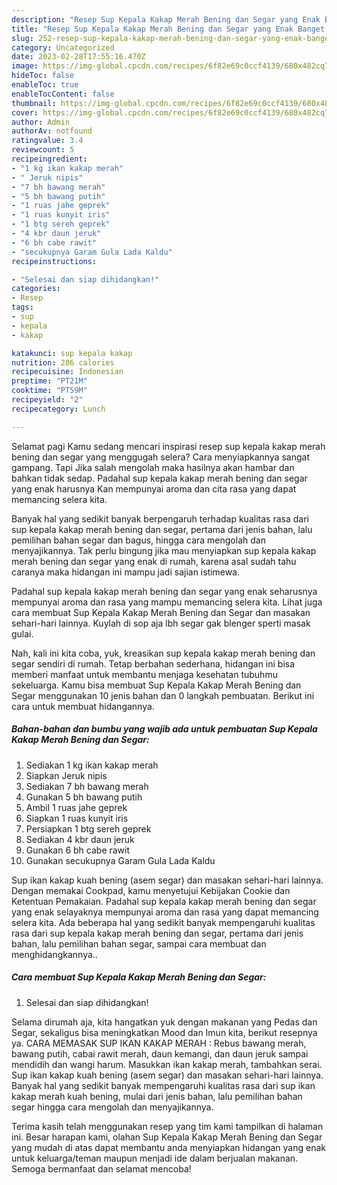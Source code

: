 ```yaml
---
description: "Resep Sup Kepala Kakap Merah Bening dan Segar yang Enak Banget, Buat Buka Puasa Menggugah Selera"
title: "Resep Sup Kepala Kakap Merah Bening dan Segar yang Enak Banget, Buat Buka Puasa Menggugah Selera"
slug: 252-resep-sup-kepala-kakap-merah-bening-dan-segar-yang-enak-banget-buat-buka-puasa-menggugah-selera
category: Uncategorized
date: 2023-02-28T17:55:16.470Z
image: https://img-global.cpcdn.com/recipes/6f82e69c0ccf4139/680x482cq70/sup-kepala-kakap-merah-bening-dan-segar-foto-resep-utama.jpg
hideToc: false
enableToc: true
enableTocContent: false
thumbnail: https://img-global.cpcdn.com/recipes/6f82e69c0ccf4139/680x482cq70/sup-kepala-kakap-merah-bening-dan-segar-foto-resep-utama.jpg
cover: https://img-global.cpcdn.com/recipes/6f82e69c0ccf4139/680x482cq70/sup-kepala-kakap-merah-bening-dan-segar-foto-resep-utama.jpg
author: Admin
authorAv: notfound
ratingvalue: 3.4
reviewcount: 5
recipeingredient:
- "1 kg ikan kakap merah"
- " Jeruk nipis"
- "7 bh bawang merah"
- "5 bh bawang putih"
- "1 ruas jahe geprek"
- "1 ruas kunyit iris"
- "1 btg sereh geprek"
- "4 kbr daun jeruk"
- "6 bh cabe rawit"
- "secukupnya Garam Gula Lada Kaldu"
recipeinstructions:

- "Selesai dan siap dihidangkan!"
categories:
- Resep
tags:
- sup
- kepala
- kakap

katakunci: sup kepala kakap 
nutrition: 286 calories
recipecuisine: Indonesian
preptime: "PT21M"
cooktime: "PT59M"
recipeyield: "2"
recipecategory: Lunch

---
```



Selamat pagi Kamu sedang mencari inspirasi resep sup kepala kakap merah bening dan segar yang menggugah selera? Cara menyiapkannya sangat gampang. Tapi Jika salah mengolah maka hasilnya akan hambar dan bahkan tidak sedap. Padahal sup kepala kakap merah bening dan segar yang enak harusnya Kan mempunyai aroma dan cita rasa yang dapat memancing selera kita.


Banyak hal yang sedikit banyak berpengaruh terhadap kualitas rasa dari sup kepala kakap merah bening dan segar, pertama dari jenis bahan, lalu pemilihan bahan segar dan bagus, hingga cara mengolah dan menyajikannya. Tak perlu bingung jika mau menyiapkan sup kepala kakap merah bening dan segar yang enak di rumah, karena asal sudah tahu caranya maka hidangan ini mampu jadi sajian istimewa.

Padahal sup kepala kakap merah bening dan segar yang enak seharusnya mempunyai aroma dan rasa yang mampu memancing selera kita. Lihat juga cara membuat Sup Kepala Kakap Merah Bening dan Segar dan masakan sehari-hari lainnya. Kuylah di sop aja lbh segar gak blenger sperti masak gulai.


Nah, kali ini kita coba, yuk, kreasikan sup kepala kakap merah bening dan segar sendiri di rumah. Tetap berbahan sederhana, hidangan ini bisa memberi manfaat untuk membantu menjaga kesehatan tubuhmu sekeluarga. Kamu bisa membuat Sup Kepala Kakap Merah Bening dan Segar menggunakan 10 jenis bahan dan 0 langkah pembuatan. Berikut ini cara untuk membuat hidangannya.

<!--inarticleads1-->

##### Bahan-bahan dan bumbu yang wajib ada untuk pembuatan Sup Kepala Kakap Merah Bening dan Segar:

1. Sediakan 1 kg ikan kakap merah
1. Siapkan  Jeruk nipis
1. Sediakan 7 bh bawang merah
1. Gunakan 5 bh bawang putih
1. Ambil 1 ruas jahe geprek
1. Siapkan 1 ruas kunyit iris
1. Persiapkan 1 btg sereh geprek
1. Sediakan 4 kbr daun jeruk
1. Gunakan 6 bh cabe rawit
1. Gunakan secukupnya Garam Gula Lada Kaldu


Sup ikan kakap kuah bening (asem segar) dan masakan sehari-hari lainnya. Dengan memakai Cookpad, kamu menyetujui Kebijakan Cookie dan Ketentuan Pemakaian. Padahal sup kepala kakap merah bening dan segar yang enak selayaknya mempunyai aroma dan rasa yang dapat memancing selera kita. Ada beberapa hal yang sedikit banyak mempengaruhi kualitas rasa dari sup kepala kakap merah bening dan segar, pertama dari jenis bahan, lalu pemilihan bahan segar, sampai cara membuat dan menghidangkannya.. 

<!--inarticleads2-->

##### Cara membuat Sup Kepala Kakap Merah Bening dan Segar:


1. Selesai dan siap dihidangkan!

Selama dirumah aja, kita hangatkan yuk dengan makanan yang Pedas dan Segar, sekaligus bisa meningkatkan Mood dan Imun kita, berikut resepnya ya. CARA MEMASAK SUP IKAN KAKAP MERAH : Rebus bawang merah, bawang putih, cabai rawit merah, daun kemangi, dan daun jeruk sampai mendidih dan wangi harum. Masukkan ikan kakap merah, tambahkan serai. Sup ikan kakap kuah bening (asem segar) dan masakan sehari-hari lainnya. Banyak hal yang sedikit banyak mempengaruhi kualitas rasa dari sup ikan kakap merah kuah bening, mulai dari jenis bahan, lalu pemilihan bahan segar hingga cara mengolah dan menyajikannya. 

Terima kasih telah menggunakan resep yang tim kami tampilkan di halaman ini. Besar harapan kami, olahan Sup Kepala Kakap Merah Bening dan Segar yang mudah di atas dapat membantu anda menyiapkan hidangan yang enak untuk keluarga/teman maupun menjadi ide dalam berjualan makanan. Semoga bermanfaat dan selamat mencoba!
